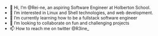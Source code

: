 - 👋 Hi, I’m @Rei-ne, an aspiring Software Engineer at Holberton School.
- 👀 I’m interested in Linux and Shell technologies, and web development.
- 🌱 I’m currently learning how to be a fullstack software engineer
- 💞️ I’m looking to collaborate on fun and challenging projects
- 📫 How to reach me on twitter @R3ine_

<!---
Rei-ne/Rei-ne is a ✨ special ✨ repository because its `README.md` (this file) appears on your GitHub profile.
You can click the Preview link to take a look at your changes.
--->
